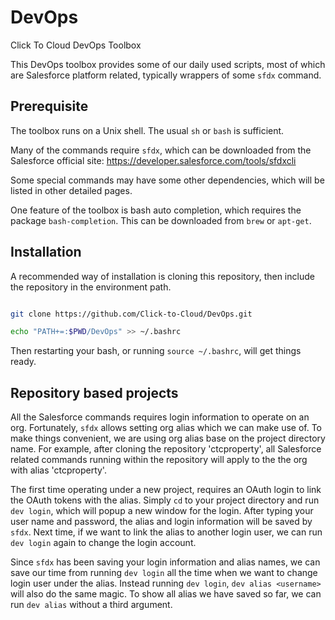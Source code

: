 # DevOps

Click To Cloud DevOps Toolbox

This DevOps toolbox provides some of our daily used scripts, most of which
are Salesforce platform related, typically wrappers of some `sfdx` command.

## Prerequisite

The toolbox runs on a Unix shell. The usual `sh` or `bash` is sufficient.

Many of the commands require `sfdx`, which can be downloaded from the
Salesforce official site: https://developer.salesforce.com/tools/sfdxcli

Some special commands may have some other dependencies, which will be
listed in other detailed pages.

One feature of the toolbox is bash auto completion, which requires the
package `bash-completion`. This can be downloaded from `brew` or `apt-get`.

## Installation

A recommended way of installation is cloning this repository, then include
the repository in the environment path.

```bash

git clone https://github.com/Click-to-Cloud/DevOps.git

echo "PATH+=:$PWD/DevOps" >> ~/.bashrc

```

Then restarting your bash, or running `source ~/.bashrc`, will get things
ready.

## Repository based projects

All the Salesforce commands requires login information to operate on an
org. Fortunately, `sfdx` allows setting org alias which we can make use of.
To make things convenient, we are using org alias base on the project
directory name. For example, after cloning the repository 'ctcproperty', all
Salesforce related commands running within the repository will apply to the
the org with alias 'ctcproperty'.

The first time operating under a new project, requires an OAuth login to link
the OAuth tokens with the alias. Simply `cd` to your project directory and run
`dev login`, which will popup a new window for the login. After typing your
user name and password, the alias and login information will be saved by
`sfdx`. Next time, if we want to link the alias to another login user, we can
run `dev login` again to change the login account.

Since `sfdx` has been saving your login information and alias names, we can
save our time from running `dev login` all the time when we want to change
login user under the alias. Instead running `dev login`, `dev alias <username>`
will also do the same magic. To show all alias we have saved so far, we can
run `dev alias` without a third argument.


